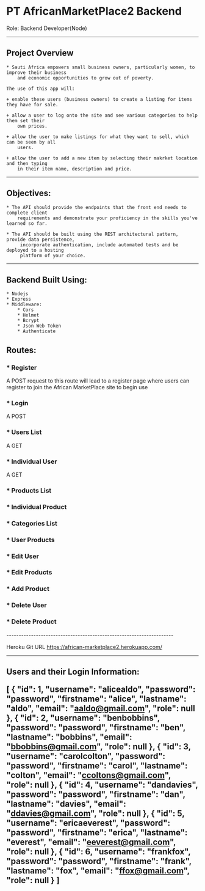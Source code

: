 <h1>PT AfricanMarketPlace2 Backend</h1>
<p>  Role: Backend Developer(Node)</p>

---------------------------------------------------------------

<h2> Project Overview</h2>

    * Sauti Africa empowers small business owners, particularly women, to improve their business 
        and economic opportunities to grow out of poverty.

    The use of this app will:

    + enable these users (business owners) to create a listing for items they have for sale.

    + allow a user to log onto the site and see various categories to help them set their 
        own prices.

    + allow the user to make listings for what they want to sell, which can be seen by all 
        users.

    + allow the user to add a new item by selecting their makrket location and then typing 
        in their item name, description and price.

---------------------------------------------------------------

<h2> Objectives:</h2>

    * The API should provide the endpoints that the front end needs to complete client 
        requirements and demonstrate your proficiency in the skills you've learned so far.

    * The API should be built using the REST architectural pattern, provide data persistence,
         incorporate authentication, include automated tests and be deployed to a hosting 
         platform of your choice.

---------------------------------------------------------------


<h2> Backend Built Using: </h2>

    * Nodejs
    * Express
    * Middleware:
        * Cors
        * Helmet
        * Bcrypt
        * Json Web Token
        * Authenticate

<h2> Routes: </h2>
    <h3> * Register </h3>
        A POST request to this route will lead to a register page where users can register to join the African MarketPlace site to begin use
    <h3> * Login </h3>
        A POST
    <h3> * Users List </h3>
        A GET
    <h3> * Individual User </h3>
    A GET
    <h3> * Products List </h3>
    <h3> * Individual Product </h3>
    <h3> * Categories List </h3>
    <h3> * User Products </h3>
    <h3> * Edit User </h3>
    <h3> * Edit Products </h3>
    <h3> * Add Product </h3>
    <h3> * Delete User </h3>
    <h3> * Delete Product </h3>
  --------------------------------------------------------------------

  Heroku Git URL
https://african-marketplace2.herokuapp.com/

------------------------------------------------------------------------
  
<h2>Users and their Login Information:

[
    {
        "id": 1,
        "username": "alicealdo",
        "password": "password",
        "firstname": "alice",
        "lastname": "aldo",
        "email": "aaldo@gmail.com",
        "role": null
    },
    {
        "id": 2,
        "username": "benbobbins",
        "password": "password",
        "firstname": "ben",
        "lastname": "bobbins",
        "email": "bbobbins@gmail.com",
        "role": null
    },
    {
        "id": 3,
        "username": "carolcolton",
        "password": "password",
        "firstname": "carol",
        "lastname": "colton",
        "email": "ccoltons@gmail.com",
        "role": null
    },
    {
        "id": 4,
        "username": "dandavies",
        "password": "password",
        "firstname": "dan",
        "lastname": "davies",
        "email": "ddavies@gmail.com",
        "role": null
    },
    {
        "id": 5,
        "username": "ericaeverest",
        "password": "password",
        "firstname": "erica",
        "lastname": "everest",
        "email": "eeverest@gmail.com",
        "role": null
    },
    {
        "id": 6,
        "username": "frankfox",
        "password": "password",
        "firstname": "frank",
        "lastname": "fox",
        "email": "ffox@gmail.com",
        "role": null
    }
]
